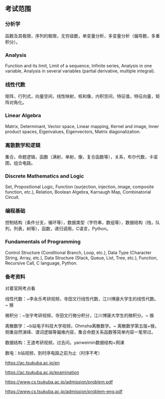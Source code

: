 ## 考试范围

### 分析学
函数及其极限，序列的极限，无穷级数，单变量分析，多变量分析（偏导数，多重积分）。

### Analysis
Function and its limit, Limit of a sequence, Infinite series, Analysis in one variable, Analysis in several variables (partial derivative, multiple integral).

### 线性代数
矩阵，行列式，向量空间，线性映射，核和像，内积空间，特征值，特征向量，矩阵对角化。

### Linear Algebra
Matrix, Determinant, Vector space, Linear mapping, Kernel and image, Inner product spaces, Eigenvalues, Eigenvectors, Matrix diagonalization.

### 离散数学和逻辑
集合，命题逻辑，函数（满射，单射，像，复合函数等），关系，布尔代数，卡诺图，组合电路。

### Discrete Mathematics and Logic
Set, Propositional Logic, Function (surjection, injection, image, composite function, etc.), Relation, Boolean Algebra, Karnaugh Map, Combinatorial Circuit.

### 编程基础
控制结构（条件分支，循环等），数据类型（字符串，数组等），数据结构（栈，队列，列表，树等），函数，递归调用，C语言，Python。

### Fundamentals of Programming
Control Structure (Conditional Branch, Loop, etc.), Data Type (Character String, Array, etc.), Data Structure (Stack, Queue, List, Tree, etc.), Function, Recursive Call, C language, Python.


### 备考资料

对着官网考点看

线性代数：~李永乐考研视频，寺田文行线性代数，江川博康大学生的线性代数。~ 猴

微积分：~张宇考研视频，寺田文行微分积分，江川博康大学生的微积分。~ 猴

离散数学：~b站电子科技大学视频，Ohmsha离散数学。~ 离散数学第五版+猴，侧重自然演绎、谓词逻辑等偏难内容，集合命题关系函数等简单内容一笔带过。

数据结构：王道考研视频，过去问。yanweimin数据结构+网课

数电：b站视频，到时序电路之前为止（时序不考）


https://ac.tsukuba.ac.jp/en

https://ac.tsukuba.ac.jp/examination

https://www.cs.tsukuba.ac.jp/admission/problem.pdf

https://www.cs.tsukuba.ac.jp/admission/problem-eng.pdf

